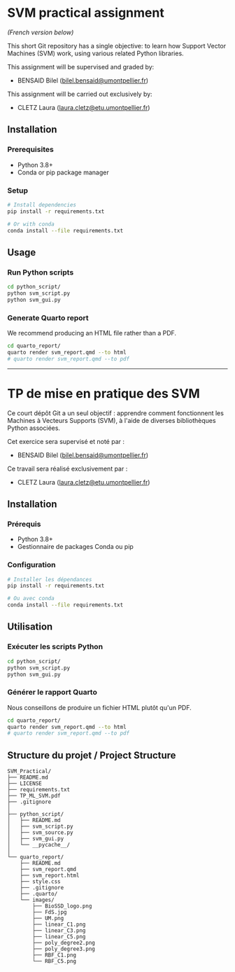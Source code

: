 # SVM practical assignment 

*(French version below)*

This short Git repository has a single objective: to learn how Support Vector Machines (SVM) work, using various related Python libraries.

This assignment will be supervised and graded by:

- BENSAID Bilel (bilel.bensaid@umontpellier.fr)

This assignment will be carried out exclusively by:

- CLETZ Laura (laura.cletz@etu.umontpellier.fr)

## Installation

### Prerequisites
- Python 3.8+
- Conda or pip package manager

### Setup
```bash
# Install dependencies
pip install -r requirements.txt

# Or with conda
conda install --file requirements.txt
```

## Usage

### Run Python scripts
```bash
cd python_script/
python svm_script.py
python svm_gui.py
```

### Generate Quarto report

We recommend producing an HTML file rather than a PDF.

```bash
cd quarto_report/
quarto render svm_report.qmd --to html
# quarto render svm_report.qmd --to pdf
```

---

# TP de mise en pratique des SVM

Ce court dépôt Git a un seul objectif : apprendre comment fonctionnent les Machines à Vecteurs Supports (SVM), à l'aide de diverses bibliothèques Python associées.

Cet exercice sera supervisé et noté par :

- BENSAID Bilel (bilel.bensaid@umontpellier.fr)

Ce travail sera réalisé exclusivement par :

- CLETZ Laura (laura.cletz@etu.umontpellier.fr)

## Installation

### Prérequis
- Python 3.8+
- Gestionnaire de packages Conda ou pip

### Configuration
```bash
# Installer les dépendances
pip install -r requirements.txt

# Ou avec conda
conda install --file requirements.txt
```

## Utilisation

### Exécuter les scripts Python
```bash
cd python_script/
python svm_script.py
python svm_gui.py
```

### Générer le rapport Quarto

Nous conseillons de produire un fichier HTML plutôt qu'un PDF.

```bash
cd quarto_report/
quarto render svm_report.qmd --to html
# quarto render svm_report.qmd --to pdf
```

## Structure du projet / Project Structure

```
SVM_Practical/
├── README.md
├── LICENSE
├── requirements.txt
├── TP_ML_SVM.pdf
├── .gitignore
│
├── python_script/
│   ├── README.md
│   ├── svm_script.py
│   ├── svm_source.py
│   ├── svm_gui.py
│   └── __pycache__/
│
└── quarto_report/
    ├── README.md
    ├── svm_report.qmd
    ├── svm_report.html
    ├── style.css
    ├── .gitignore
    ├── .quarto/
    └── images/
        ├── BioSSD_logo.png
        ├── FdS.jpg
        ├── UM.png
        ├── linear_C1.png
        ├── linear_C3.png
        ├── linear_C5.png
        ├── poly_degree2.png
        ├── poly_degree3.png
        ├── RBF_C1.png
        └── RBF_C5.png
```
